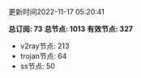 更新时间2022-11-17 05:20:41

**总订阅: 73**
**总节点: 1013**
**有效节点: 327**
- v2ray节点: 213
- trojan节点: 64
- ss节点: 50
